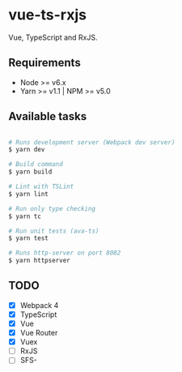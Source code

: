 # vue-ts-rxjs

Vue, TypeScript and RxJS.

## Requirements

- Node >= v6.x
- Yarn >= v1.1 | NPM >= v5.0


## Available tasks

```sh

# Runs development server (Webpack dev server)
$ yarn dev

# Build command
$ yarn build

# Lint with TSLint
$ yarn lint

# Run only type checking
$ yarn tc

# Run unit tests (ava-ts)
$ yarn test

# Runs http-server on port 8082
$ yarn httpserver

```

## TODO

- [x] Webpack 4
- [x] TypeScript
- [x] Vue
- [x] Vue Router
- [x] Vuex
- [ ] RxJS
- [ ] SFS-
